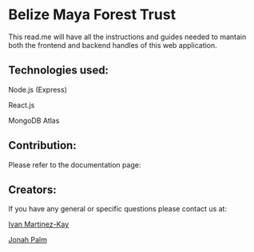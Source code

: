 # Belize Maya Forest Trust

This read.me will have all the instructions and guides needed to mantain both the frontend and backend handles of this web application.

## Technologies used:

Node.js (Express)

React.js

MongoDB Atlas

## Contribution: 

Please refer to the documentation page:

## Creators:

If you have any general or specific questions please contact us at:

[Ivan Martinez-Kay](mailto:martinezkayivan@gmail.com)

[Jonah Palm](mailto:thefishjonah@gmail.com)

